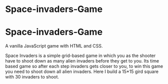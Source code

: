 # Space-invaders-Game
# Space-invaders-Game
A vanilla JavaScript game with HTML and CSS.

Space Invaders is a simple grid-based game in which you as the shooter have to shoot down as many alien invaders before they get to you. Its time based game so after each step invaders gets closer to you, to win this game you need to shoot down all alien invaders. Here I build a 15*15 gird square with 30 invaders to shoot. 

